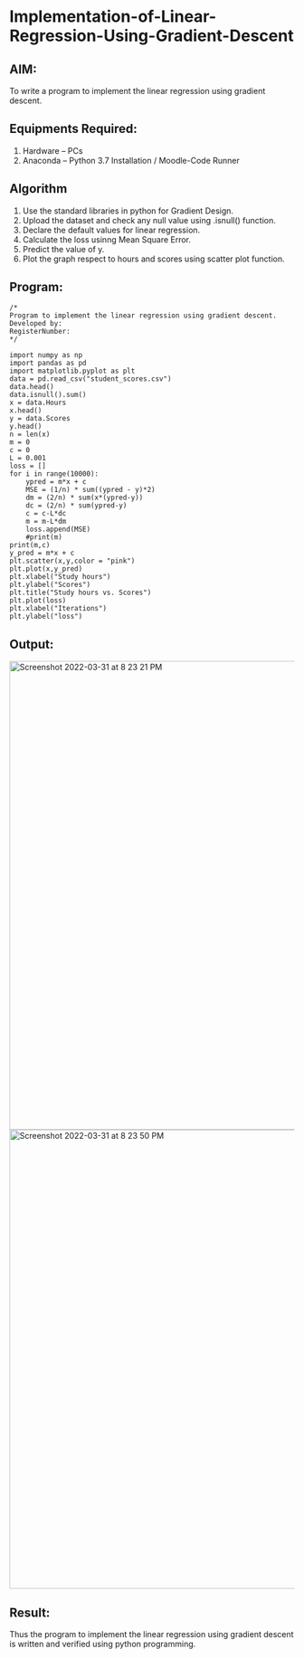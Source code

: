# Implementation-of-Linear-Regression-Using-Gradient-Descent

## AIM:
To write a program to implement the linear regression using gradient descent.

## Equipments Required:
1. Hardware – PCs
2. Anaconda – Python 3.7 Installation / Moodle-Code Runner

## Algorithm
1. Use the standard libraries in python for Gradient Design.
2. Upload the dataset and check any null value using .isnull() function.
3. Declare the default values for linear regression.
4. Calculate the loss usinng Mean Square Error.
5. Predict the value of y.
6. Plot the graph respect to hours and scores using scatter plot function.


## Program:
```
/*
Program to implement the linear regression using gradient descent.
Developed by: 
RegisterNumber:  
*/

import numpy as np
import pandas as pd
import matplotlib.pyplot as plt
data = pd.read_csv("student_scores.csv")
data.head()
data.isnull().sum()
x = data.Hours
x.head()
y = data.Scores
y.head()
n = len(x)
m = 0
c = 0
L = 0.001
loss = []
for i in range(10000):
    ypred = m*x + c
    MSE = (1/n) * sum((ypred - y)*2)
    dm = (2/n) * sum(x*(ypred-y))
    dc = (2/n) * sum(ypred-y)
    c = c-L*dc
    m = m-L*dm
    loss.append(MSE)
    #print(m)
print(m,c)
y_pred = m*x + c
plt.scatter(x,y,color = "pink")
plt.plot(x,y_pred)
plt.xlabel("Study hours")
plt.ylabel("Scores")
plt.title("Study hours vs. Scores")
plt.plot(loss)
plt.xlabel("Iterations")
plt.ylabel("loss")
```

## Output:
<img width="829" alt="Screenshot 2022-03-31 at 8 23 21 PM" src="https://user-images.githubusercontent.com/94165103/161088977-b99e8046-5dc8-4864-ab84-77d7af68e632.png">

<img width="812" alt="Screenshot 2022-03-31 at 8 23 50 PM" src="https://user-images.githubusercontent.com/94165103/161089004-1b431178-7570-4304-9e28-c16e6f7ef8dd.png">


## Result:
Thus the program to implement the linear regression using gradient descent is written and verified using python programming.
